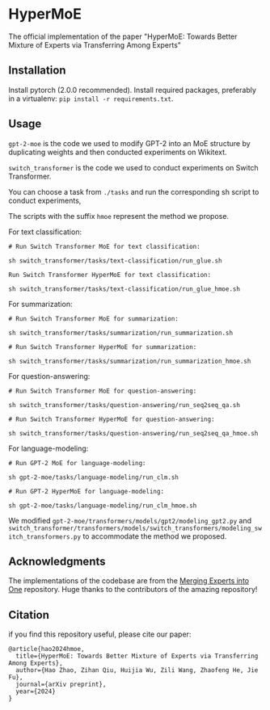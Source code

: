 # HyperMoE
The official implementation of the paper "HyperMoE: Towards Better Mixture of Experts via Transferring Among Experts"

## Installation 

Install pytorch (2.0.0 recommended). Install required packages, preferably in a virtualenv: `pip install -r requirements.txt`.

## Usage

`gpt-2-moe` is the code we used to modify GPT-2 into an MoE structure by duplicating weights and then conducted experiments on Wikitext.

`switch_transformer` is the code we used to conduct experiments on Switch Transformer.

You can choose a task from `./tasks` and run the corresponding sh script to conduct experiments,

The scripts with the suffix `hmoe` represent the method we propose.

For text classification:

    # Run Switch Transformer MoE for text classification:

    sh switch_transformer/tasks/text-classification/run_glue.sh

    Run Switch Transformer HyperMoE for text classification:
    
    sh switch_transformer/tasks/text-classification/run_glue_hmoe.sh
    
For summarization:

    # Run Switch Transformer MoE for summarization:
    
    sh switch_transformer/tasks/summarization/run_summarization.sh
    
    # Run Switch Transformer HyperMoE for summarization:
    
    sh switch_transformer/tasks/summarization/run_summarization_hmoe.sh

For question-answering:
    
    # Run Switch Transformer MoE for question-answering:
    
    sh switch_transformer/tasks/question-answering/run_seq2seq_qa.sh
    
    # Run Switch Transformer HyperMoE for question-answering:
    
    sh switch_transformer/tasks/question-answering/run_seq2seq_qa_hmoe.sh

For language-modeling:
    
    # Run GPT-2 MoE for language-modeling:
    
    sh gpt-2-moe/tasks/language-modeling/run_clm.sh
    
    # Run GPT-2 HyperMoE for language-modeling:
    
    sh gpt-2-moe/tasks/language-modeling/run_clm_hmoe.sh


We modified `gpt-2-moe/transformers/models/gpt2/modeling_gpt2.py` and `switch_transformer/transformers/models/switch_transformers/modeling_switch_transformers.py` to accommodate the method we proposed.

## Acknowledgments

The implementations of the codebase are from the [Merging Experts into One](https://github.com/Shwai-He/MEO) repository. Huge thanks to the contributors of the amazing repository!

## Citation

if you find this repository useful, please cite our paper:

    @article{hao2024hmoe,
      title={HyperMoE: Towards Better Mixture of Experts via Transferring Among Experts},
      author={Hao Zhao, Zihan Qiu, Huijia Wu, Zili Wang, Zhaofeng He, Jie Fu},
      journal={arXiv preprint},
      year={2024}
    }

